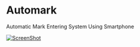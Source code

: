 Automark
==========

Automatic Mark Entering System Using Smartphone

[![ScreenShot](http://img.youtube.com/vi/pqIeJ680mHw/0.jpg)](https://youtu.be/pqIeJ680mHw)
